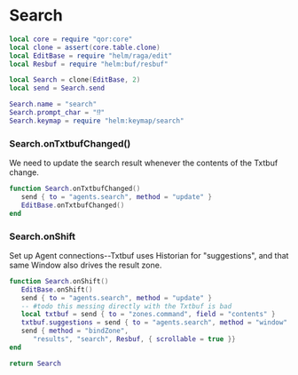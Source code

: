 # Search


```lua
local core = require "qor:core"
local clone = assert(core.table.clone)
local EditBase = require "helm/raga/edit"
local Resbuf = require "helm:buf/resbuf"

local Search = clone(EditBase, 2)
local send = Search.send

Search.name = "search"
Search.prompt_char = "⁉️"
Search.keymap = require "helm:keymap/search"
```


### Search\.onTxtbufChanged\(\)

We need to update the search result whenever the contents of the Txtbuf change\.

```lua
function Search.onTxtbufChanged()
   send { to = "agents.search", method = "update" }
   EditBase.onTxtbufChanged()
end
```


### Search\.onShift

Set up Agent connections\-\-Txtbuf uses Historian for "suggestions", and that
same Window also drives the result zone\.

```lua
function Search.onShift()
   EditBase.onShift()
   send { to = "agents.search", method = "update" }
   -- #todo this messing directly with the Txtbuf is bad
   local txtbuf = send { to = "zones.command", field = "contents" }
   txtbuf.suggestions = send { to = "agents.search", method = "window" }
   send { method = "bindZone",
      "results", "search", Resbuf, { scrollable = true }}
end
```

```lua
return Search
```
